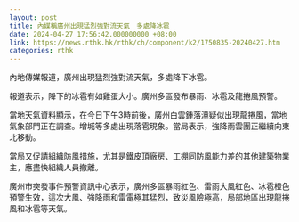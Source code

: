 ```yaml
---
layout: post
title: 內媒稱廣州出現猛烈強對流天氣　多處降冰雹
date: 2024-04-27 17:56:42.000000000 +08:00
link: https://news.rthk.hk/rthk/ch/component/k2/1750835-20240427.htm
categories: rthk
---
```


內地傳媒報道，廣州出現猛烈強對流天氣，多處降下冰雹。

報道表示，降下的冰雹有如雞蛋大小。廣州多區發布暴雨、冰雹及龍捲風預警。

當地天氣資料顯示，在今日下午3時前後，廣州白雲鍾落潭疑似出現龍捲風，當地氣象部門正在調查。增城等多處出現落雹現象。當局表示，強降雨雲團正繼續向東北移動。

當局又促請組織防風措施，尤其是鐵皮頂廠房、工棚同防風能力差的其他建築物業主，應盡快組織人員撤離。

廣州市突發事件預警資訊中心表示，廣州多區暴雨紅色、雷雨大風紅色、冰雹橙色預警生效，這次大風、強降雨和雷電極其猛烈，致災風險極高，局部地區出現龍捲風和冰雹等天氣。

